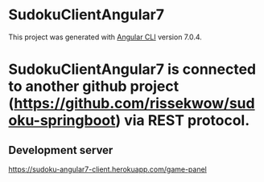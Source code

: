 # SudokuClientAngular7

This project was generated with [Angular CLI](https://github.com/angular/angular-cli) version 7.0.4.

# SudokuClientAngular7 is connected to another github project (https://github.com/rissekwow/sudoku-springboot) via REST protocol.

## Development server

https://sudoku-angular7-client.herokuapp.com/game-panel
